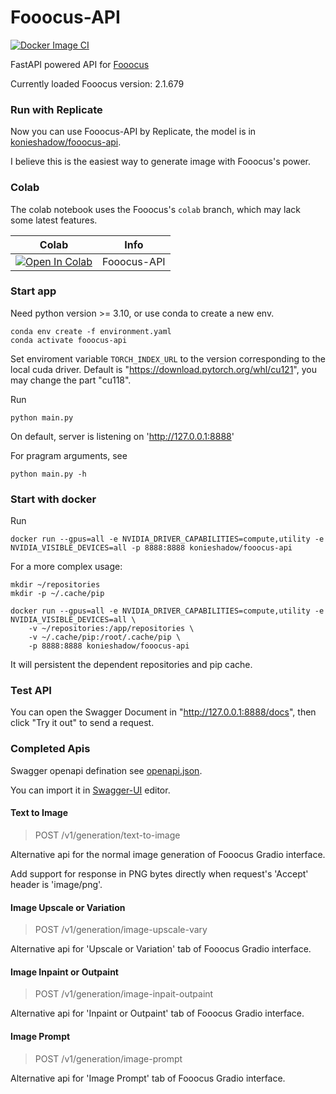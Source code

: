 # Fooocus-API

[![Docker Image CI](https://github.com/konieshadow/Fooocus-API/actions/workflows/docker-image.yml/badge.svg?branch=main)](https://github.com/konieshadow/Fooocus-API/actions/workflows/docker-image.yml)

FastAPI powered API for [Fooocus](https://github.com/lllyasviel/Fooocus)

Currently loaded Fooocus version: 2.1.679

### Run with Replicate
Now you can use Fooocus-API by Replicate, the model is in [konieshadow/fooocus-api](https://replicate.com/konieshadow/fooocus-api).

I believe this is the easiest way to generate image with Fooocus's power.

### Colab
The colab notebook uses the Fooocus's `colab` branch, which may lack some latest features.

| Colab | Info
| --- | --- |
[![Open In Colab](https://colab.research.google.com/assets/colab-badge.svg)](https://colab.research.google.com/github/konieshadow/Fooocus-API/blob/colab/colab.ipynb) | Fooocus-API

### Start app
Need python version >= 3.10, or use conda to create a new env.

```
conda env create -f environment.yaml
conda activate fooocus-api
```

Set enviroment variable `TORCH_INDEX_URL` to the version corresponding to the local cuda driver.
Default is "https://download.pytorch.org/whl/cu121", you may change the part "cu118".

Run
```
python main.py
```
On default, server is listening on 'http://127.0.0.1:8888'

For pragram arguments, see
```
python main.py -h
```

### Start with docker
Run
```
docker run --gpus=all -e NVIDIA_DRIVER_CAPABILITIES=compute,utility -e NVIDIA_VISIBLE_DEVICES=all -p 8888:8888 konieshadow/fooocus-api
```

For a more complex usage:
```
mkdir ~/repositories
mkdir -p ~/.cache/pip

docker run --gpus=all -e NVIDIA_DRIVER_CAPABILITIES=compute,utility -e NVIDIA_VISIBLE_DEVICES=all \
    -v ~/repositories:/app/repositories \
    -v ~/.cache/pip:/root/.cache/pip \
    -p 8888:8888 konieshadow/fooocus-api
```
It will persistent the dependent repositories and pip cache.


### Test API
You can open the Swagger Document in "http://127.0.0.1:8888/docs", then click "Try it out" to send a request.

### Completed Apis
Swagger openapi defination see [openapi.json](docs/openapi.json).

You can import it in [Swagger-UI](https://swagger.io/tools/swagger-ui/) editor.

#### Text to Image
> POST /v1/generation/text-to-image

Alternative api for the normal image generation of Fooocus Gradio interface.

Add support for response in PNG bytes directly when request's 'Accept' header is 'image/png'.

#### Image Upscale or Variation
> POST /v1/generation/image-upscale-vary

Alternative api for 'Upscale or Variation' tab of Fooocus Gradio interface.

#### Image Inpaint or Outpaint
> POST /v1/generation/image-inpait-outpaint

Alternative api for 'Inpaint or Outpaint' tab of Fooocus Gradio interface.

#### Image Prompt
> POST /v1/generation/image-prompt

Alternative api for 'Image Prompt' tab of Fooocus Gradio interface.
